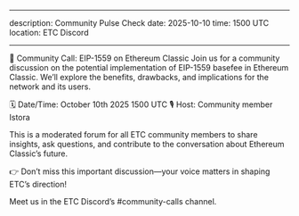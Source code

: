 --- 
  
 description: Community Pulse Check 
 date: 2025-10-10
 time: 1500 UTC 
 location: ETC Discord 
  
  
 --- 
  
 📢 Community Call: EIP-1559 on Ethereum Classic
Join us for a community discussion on the potential implementation of EIP-1559 basefee in Ethereum Classic. We’ll explore the benefits, drawbacks, and implications for the network and its users.

🗓 Date/Time: October 10th 2025 1500 UTC
🎙 Host: Community member Istora

This is a moderated forum for all ETC community members to share insights, ask questions, and contribute to the conversation about Ethereum Classic’s future.

👉 Don’t miss this important discussion—your voice matters in shaping ETC’s direction!

Meet us in the ETC Discord’s #community-calls channel. 
 